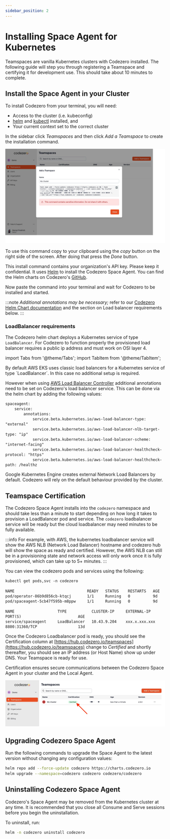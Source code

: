 ```yaml
---
sidebar_position: 2
---
```


# Installing Space Agent for Kubernetes

Teamspaces are vanilla Kubernetes clusters with Codezero installed. The following guide will step you through registering a Teamspace and certifying it for development use. This should take about 10 minutes to complete.

## Install the Space Agent in your Cluster

To install Codezero from your terminal, you will need:

- Access to the cluster (i.e. kubeconfig)
- [helm](https://helm.sh/docs/intro/install/) and [kubectl](https://kubernetes.io/docs/reference/kubectl/) installed, and
- Your current context set to the correct cluster

In the sidebar click _Teamspaces_ and then click _Add a Teamspace_ to create the installation command.

![Teamspace Create](./_media/ts-create.jpg)

To use this command copy to your clipboard using the _copy_ button on the right side of the screen. After doing that press the _Done_ button.

This install command contains your organization's API key. Please keep it confidential.
It uses [Helm](https://helm.sh) to install the Codezero Space Agent. You can find the Helm charts on Codezero's [GitHub](https://github.com/c6o/helm-charts).

Now paste the command into your terminal and wait for Codezero to be installed and started.

:::note
_Additional annotations may be necessary;_ refer to our [Codezero Helm Chart documentation](https://github.com/c6o/helm-charts) and the section on Load balancer requirements below.
:::

### LoadBalancer requirements

The Codezero helm chart deploys a Kubernetes service of type `LoadBalancer`. For Codezero to function properly the provisioned load balancer requires a public ip address and must work on OSI layer 4.

import Tabs from '@theme/Tabs';
import TabItem from '@theme/TabItem';

<Tabs>
<TabItem value="aws-eks" label="AWS EKS" default>
By default AWS EKS uses classic load balancers for a Kubernetes service of type `LoadBalancer`. In this case no additional setup is required.

However when using [AWS Load Balancer Controller](https://docs.aws.amazon.com/eks/latest/userguide/aws-load-balancer-controller.html) additional annotations need to be set on Codezero's load balancer service. This can be done via the helm chart by adding the following values:

```text
spaceagent:
    service:
        annotations:
            service.beta.kubernetes.io/aws-load-balancer-type: "external"
            service.beta.kubernetes.io/aws-load-balancer-nlb-target-type: "ip"
            service.beta.kubernetes.io/aws-load-balancer-scheme: "internet-facing"
            service.beta.kubernetes.io/aws-load-balancer-healthcheck-protocol: "https"
            service.beta.kubernetes.io/aws-load-balancer-healthcheck-path: /healthz
```

</TabItem>
<TabItem value="gke" label="GKE" default>
    Google Kubernetes Engine creates external Network Load Balancers by default.
</TabItem>
<TabItem value="generic-cluster" label="Generic cluster">
    Codezero will rely on the default behaviour provided by the cluster.
</TabItem>
</Tabs>

## Teamspace Certification

The Codezero Space Agent installs into the `codezero` namespace and should take less than a minute to start depending on how long it takes to provision a LoadBalancer pod and service. The `codezero` loadbalancer service will be ready but the cloud loadbalancer may need minutes to be fully available.

:::info
For example, with AWS, the kubernetes loadbalancer service will show the AWS NLB (Network Load Balancer) hostname and codezero hub will show the space as ready and certified.
However, the AWS NLB can still be in a provisioning state and network access will only work once it is fully provisioned, which can take up to 5+ minutes.
:::

You can view the codezero pods and services using the following:

```text
kubectl get pods,svc -n codezero

NAME                                READY   STATUS    RESTARTS   AGE
pod/operator-86b9d856cb-ktqcj       1/1     Running   0          9d
pod/spaceagent-5cb47f595b-m8ppw     1/1     Running   0          9d

NAME                   TYPE           CLUSTER-IP     EXTERNAL-IP     PORT(S)                         AGE
service/spaceagent     LoadBalancer   10.43.9.204    xxx.x.xxx.xxx   8800:31360/TCP                  13d
```

Once the Codezero Loadbalancer pod is ready, you should see the Certification column at [https://hub.codezero.io/teamspaces](https://hub.codezero.io/teamspaces) change to _Certified_ and shortly thereafter, you should see an IP address (or Host Name) show up under DNS. Your Teamspace is ready for use.

Certification ensures secure communications between the Codezero Space Agent in your cluster and the Local Agent.

![Teamspace Install](./_media/ts-certified.jpg)

## Upgrading Codezero Space Agent

Run the following commands to upgrade the Space Agent to the latest version without changing any configuration values:

```bash
helm repo add --force-update codezero https://charts.codezero.io
helm upgrade --namespace=codezero codezero codezero/codezero
```

## Uninstalling Codezero Space Agent

Codezero's Space Agent may be removed from the Kubernetes cluster at any time. It is recommended that you close all Consume and Serve sessions before you begin the uninstallation.

To uninstall, run:

```bash
helm -n codezero uninstall codezero
```
